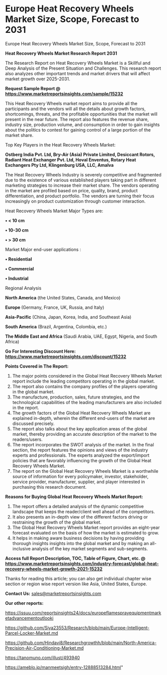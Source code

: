 # Europe Heat Recovery Wheels Market Size, Scope, Forecast to 2031
Europe Heat Recovery Wheels Market Size, Scope, Forecast to 2031

<strong>Heat Recovery Wheels Market Research Report 2031</strong>

The Research Report on Heat Recovery Wheels Market is a Skillful and Deep Analysis of the Present Situation and Challenges. This research report also analyzes other important trends and market drivers that will affect market growth over 2025-2031.

<strong>Request Sample Report @ <a href=https://www.marketreportsinsights.com/sample/15232>https://www.marketreportsinsights.com/sample/15232</a></strong>

This Heat Recovery Wheels market report aims to provide all the participants and the vendors will all the details about growth factors, shortcomings, threats, and the profitable opportunities that the market will present in the near future. The report also features the revenue share, industry size, production volume, and consumption in order to gain insights about the politics to contest for gaining control of a large portion of the market share.

Top Key Players in the Heat Recovery Wheels Market:

<strong>Ostberg India Pvt. Ltd, Bry-Air (Asia) Private Limited, Desiccant Rotors, Radiant Heat Exchanger Pvt. Ltd, Hoval Enventus, Rotary Heat Exchangers Pty Ltd, Klingenburg USA, LLC, Amalva</strong>

The Heat Recovery Wheels Industry is severely competitive and fragmented due to the existence of various established players taking part in different marketing strategies to increase their market share. The vendors operating in the market are profiled based on price, quality, brand, product differentiation, and product portfolio. The vendors are turning their focus increasingly on product customization through customer interaction.

Heat Recovery Wheels Market Major Types are:

<strong>• < 10 cm

• 10-30 cm

• > 30 cm</strong>

Market Major end-user applications :

<strong>• Residential

• Commercial

• Industrial</strong>

Regional Analysis

</u><strong><b>North America</b></strong> (the United States, Canada, and Mexico)

<strong><b>Europe </b></strong>(Germany, France, UK, Russia, and Italy)

<strong><b>Asia-Pacific</b></strong> (China, Japan, Korea, India, and Southeast Asia)

<strong><b>South America</b></strong> (Brazil, Argentina, Colombia, etc.)

<strong><b>The Middle East and Africa</b></strong> (Saudi Arabia, UAE, Egypt, Nigeria, and South Africa)

<strong>Go For Interesting Discount Here: <a href=https://www.marketreportsinsights.com/discount/15232>https://www.marketreportsinsights.com/discount/15232</a></strong>

<strong>Points Covered in The Report:</strong>
<ol>
  <li>The major points considered in the Global Heat Recovery Wheels Market report include the leading competitors operating in the global market.</li>
  <li>The report also contains the company profiles of the players operating in the global market.</li>
  <li>The manufacture, production, sales, future strategies, and the technological capabilities of the leading manufacturers are also included in the report.</li>
  <li>The growth factors of the Global Heat Recovery Wheels Market are explained in-depth, wherein the different end-users of the market are discussed precisely.</li>
  <li>The report also talks about the key application areas of the global market, thereby providing an accurate description of the market to the readers/users.</li>
  <li>The report incorporates the SWOT analysis of the market. In the final section, the report features the opinions and views of the industry experts and professionals. The experts analyzed the export/import policies that are favorably influencing the growth of the Global Heat Recovery Wheels Market.</li>
  <li>The report on the Global Heat Recovery Wheels Market is a worthwhile source of information for every policymaker, investor, stakeholder, service provider, manufacturer, supplier, and player interested in purchasing this research document.</li>
</ol>
<strong>Reasons for Buying Global Heat Recovery Wheels Market Report:</strong>

<ol>
  <li>The report offers a detailed analysis of the dynamic competitive landscape that keeps the reader/client well ahead of the competitors.</li>
  <li>It also presents an in-depth view of the different factors driving or restraining the growth of the global market.</li>
  <li>The Global Heat Recovery Wheels Market report provides an eight-year forecast evaluated on the basis of how the market is estimated to grow.</li>
  <li>It helps in making aware business decisions by having providing thorough insights insights into the global market and by making an all-inclusive analysis of the key market segments and sub-segments.</li>
</ol>
<strong>Access full Report Description, TOC, Table of Figure, Chart, etc. @ <a href=https://www.marketreportsinsights.com/industry-forecast/global-heat-recovery-wheels-market-growth-2021-15232>https://www.marketreportsinsights.com/industry-forecast/global-heat-recovery-wheels-market-growth-2021-15232</a></strong>


Thanks for reading this article; you can also get individual chapter wise section or region wise report version like Asia, United States, Europe.

<strong>Contact Us:</strong>
sales@marketreportsinsights.com

<strong>Our other reports:</strong>

<a href=https://issuu.com/reportsinsights24/docs/europeflamesprayequipmentmarketadvancementoutlooki>https://issuu.com/reportsinsights24/docs/europeflamesprayequipmentmarketadvancementoutlooki</a>

<a href=https://github.com/Siya23553/Research/blob/main/Europe-Intelligent-Parcel-Locker-Market.md>https://github.com/Siya23553/Research/blob/main/Europe-Intelligent-Parcel-Locker-Market.md</a>

<a href=https://github.com/Hindavi8/Researchgrowthh/blob/main/North-America-Precision-Air-Conditioning-Market.md>https://github.com/Hindavi8/Researchgrowthh/blob/main/North-America-Precision-Air-Conditioning-Market.md</a>

<a href=https://tanomuno.com/illust/493940>https://tanomuno.com/illust/493940</a>

<a href=https://ameblo.jp/manmeetsigh/entry-12888513284.html>https://ameblo.jp/manmeetsigh/entry-12888513284.html</a>"
